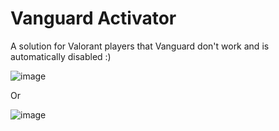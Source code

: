 # Vanguard Activator
A solution for Valorant players that Vanguard don't work and is automatically disabled :)<p></p>
![image](https://user-images.githubusercontent.com/74368135/154779575-fd37f5db-7092-4c73-9d0f-81e550ce1ec8.png)<p></p>
Or<p></p>
![image](https://user-images.githubusercontent.com/74368135/154779604-789a0b93-5741-4fee-877d-5a60347167fe.png)
